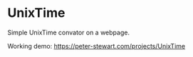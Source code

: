# UnixTime
Simple UnixTime convator on a webpage.

Working demo: https://peter-stewart.com/projects/UnixTime
